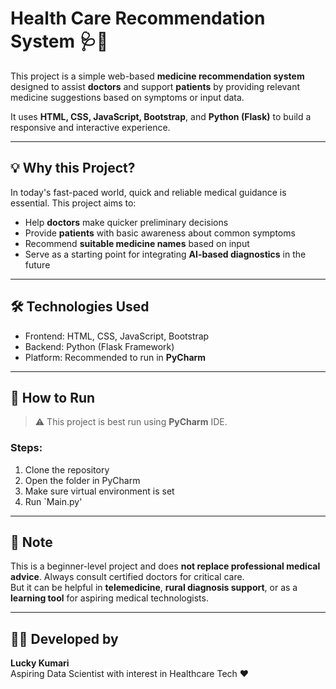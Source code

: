 # Health Care Recommendation System 🩺💊

This project is a simple web-based **medicine recommendation system** designed to assist **doctors** and support **patients** by providing relevant medicine suggestions based on symptoms or input data.

It uses **HTML, CSS, JavaScript, Bootstrap**, and **Python (Flask)** to build a responsive and interactive experience.

---

## 💡 Why this Project?

In today's fast-paced world, quick and reliable medical guidance is essential. This project aims to:

- Help **doctors** make quicker preliminary decisions
- Provide **patients** with basic awareness about common symptoms
- Recommend **suitable medicine names** based on input
- Serve as a starting point for integrating **AI-based diagnostics** in the future

---

## 🛠️ Technologies Used

- Frontend: HTML, CSS, JavaScript, Bootstrap  
- Backend: Python (Flask Framework)  
- Platform: Recommended to run in **PyCharm**

---

## 🚀 How to Run

> ⚠️ This project is best run using **PyCharm** IDE.

### Steps:
1. Clone the repository
2. Open the folder in PyCharm
3. Make sure virtual environment is set
4. Run `Main.py'

---

## 📌 Note

This is a beginner-level project and does **not replace professional medical advice**. Always consult certified doctors for critical care.  
But it can be helpful in **telemedicine**, **rural diagnosis support**, or as a **learning tool** for aspiring medical technologists.

---

## 👩‍💻 Developed by

**Lucky Kumari**  
Aspiring Data Scientist with interest in Healthcare Tech ❤️  


